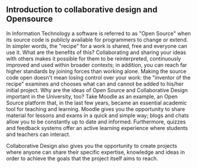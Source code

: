 ## Introduction to collaborative design and Opensource
In Information Technology a software is referred to as "Open Source" when its source code is publicly available for programmers to change or extend. In simpler words, the "recipe" for a work is shared, free and everyone can use it.
What are the benefits of this? Collaborating and sharing your ideas with others makes it possible for them to be reinterpreted, continuously improved and used within broader contexts; in addition, you can reach far higher standards by joining forces than working alone. Making the source code open doesn't mean losing control over your work: the "inventor of the recipe" examines and chooses what can and cannot be added to his/her initial project.
Why are the ideas of Open Source and Collaborative Design important in the University, too? Take Moodle as an example, an Open Source platform that, in the last few years, became an essential academic tool for teaching and learning. Moodle gives you the opportunity to share material for lessons and exams in a quick and simple way; blogs and chats allow you to be constantly up to date and informed. Furthermore, quizzes and feedback systems offer an active learning experience where students and teachers can interact.

Collaborative Design also gives you the opportunity to create projects where anyone can share their specific expertise, knowledge and ideas in order to achieve the goals that the project itself aims to reach.
